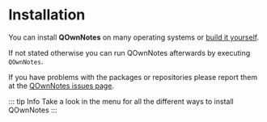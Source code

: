 # Installation

You can install **QOwnNotes** on many operating systems or [build it yourself](building.md).

If not stated otherwise you can run QOwnNotes afterwards by executing `QOwnNotes`.

If you have problems with the packages or repositories please report them at the [QOwnNotes issues page](https://github.com/pbek/QOwnNotes/issues).

::: tip Info
Take a look in the menu for all the different ways to install QOwnNotes
:::

